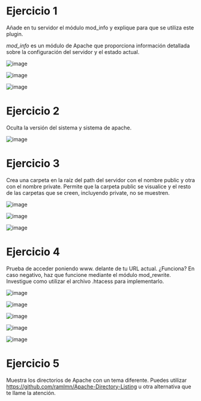 # Ejercicio 1
Añade en tu servidor el módulo mod_info y explique para que se utiliza este plugin.

*mod_info* es un módulo de Apache que proporciona información detallada sobre la configuración del servidor y el estado actual.

![image](https://github.com/pepbote/despliegue-de-aplicaciones-web/assets/144775358/d73ebdb9-0759-4566-8fcc-f28aae738574)


![image](https://github.com/pepbote/despliegue-de-aplicaciones-web/assets/144775358/7e2449a0-1416-4920-92db-d0ca8806fd72)

![image](https://github.com/pepbote/despliegue-de-aplicaciones-web/assets/144775358/6e840df2-3391-482f-b0aa-864fa578daf5)

# Ejercicio 2
Oculta la versión del sistema y sistema de apache.

![image](https://github.com/pepbote/despliegue-de-aplicaciones-web/assets/144775358/301a1b89-25d4-431a-b82f-c7838f61c155)


# Ejercicio 3
Crea una carpeta en la raíz del path del servidor con el nombre public y otra con el nombre private. 
Permite que la carpeta public se visualice y el resto de las carpetas que se creen, incluyendo private, no se muestren.

![image](https://github.com/pepbote/despliegue-de-aplicaciones-web/assets/144775358/493d4c2e-3cb0-4d8f-bfe7-239974353342)

![image](https://github.com/pepbote/despliegue-de-aplicaciones-web/assets/144775358/519b103e-e0d7-4322-b4ef-48f3ede13b39)

![image](https://github.com/pepbote/despliegue-de-aplicaciones-web/assets/144775358/9c8fe7f1-f51c-4952-9e2a-79768a1241b7)


# Ejercicio 4
Prueba de acceder poniendo www. delante de tu URL actual. 
¿Funciona? En caso negativo, haz que funcione mediante el módulo mod_rewrite. Investigue como utilizar el archivo .htacess para implementarlo.

![image](https://github.com/pepbote/despliegue-de-aplicaciones-web/assets/144775358/3578a9e7-645e-4c5f-8a71-7129a8e6fec3)

![image](https://github.com/pepbote/despliegue-de-aplicaciones-web/assets/144775358/af915808-51cf-48c3-8a70-3cf425c59f68)

![image](https://github.com/pepbote/despliegue-de-aplicaciones-web/assets/144775358/1bcbebd2-60d7-4dcb-9454-0dca15c99ba4)

![image](https://github.com/pepbote/despliegue-de-aplicaciones-web/assets/144775358/e0d236ba-86cc-4230-82e8-d69330f8374f)

![image](https://github.com/pepbote/despliegue-de-aplicaciones-web/assets/144775358/6282cfdd-95c4-46d8-95d2-a1fd5410596f)

# Ejercicio 5
Muestra los directorios de Apache con un tema diferente. Puedes utilizar https://github.com/ramlmn/Apache-Directory-Listing u otra alternativa que te llame la atención.
